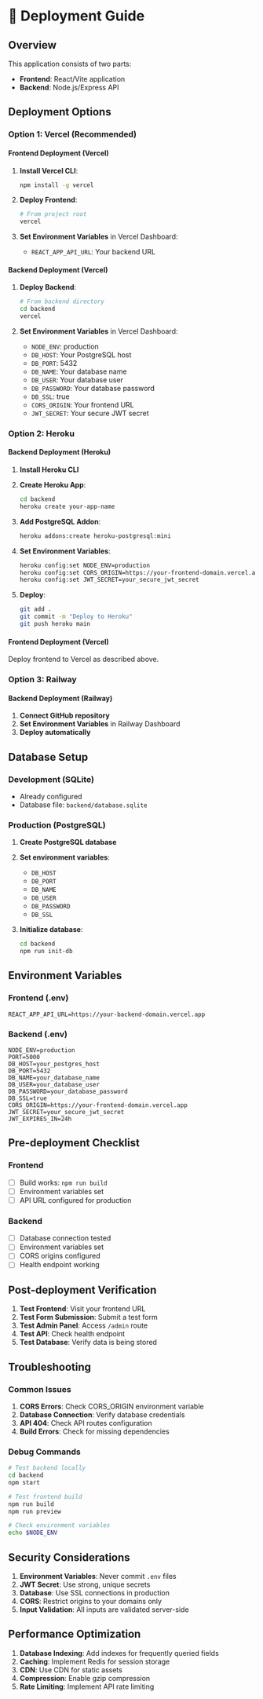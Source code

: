 # 🚀 Deployment Guide

## Overview
This application consists of two parts:
- **Frontend**: React/Vite application
- **Backend**: Node.js/Express API

## Deployment Options

### Option 1: Vercel (Recommended)

#### Frontend Deployment (Vercel)
1. **Install Vercel CLI**:
   ```bash
   npm install -g vercel
   ```

2. **Deploy Frontend**:
   ```bash
   # From project root
   vercel
   ```

3. **Set Environment Variables** in Vercel Dashboard:
   - `REACT_APP_API_URL`: Your backend URL

#### Backend Deployment (Vercel)
1. **Deploy Backend**:
   ```bash
   # From backend directory
   cd backend
   vercel
   ```

2. **Set Environment Variables** in Vercel Dashboard:
   - `NODE_ENV`: production
   - `DB_HOST`: Your PostgreSQL host
   - `DB_PORT`: 5432
   - `DB_NAME`: Your database name
   - `DB_USER`: Your database user
   - `DB_PASSWORD`: Your database password
   - `DB_SSL`: true
   - `CORS_ORIGIN`: Your frontend URL
   - `JWT_SECRET`: Your secure JWT secret

### Option 2: Heroku

#### Backend Deployment (Heroku)
1. **Install Heroku CLI**
2. **Create Heroku App**:
   ```bash
   cd backend
   heroku create your-app-name
   ```

3. **Add PostgreSQL Addon**:
   ```bash
   heroku addons:create heroku-postgresql:mini
   ```

4. **Set Environment Variables**:
   ```bash
   heroku config:set NODE_ENV=production
   heroku config:set CORS_ORIGIN=https://your-frontend-domain.vercel.app
   heroku config:set JWT_SECRET=your_secure_jwt_secret
   ```

5. **Deploy**:
   ```bash
   git add .
   git commit -m "Deploy to Heroku"
   git push heroku main
   ```

#### Frontend Deployment (Vercel)
Deploy frontend to Vercel as described above.

### Option 3: Railway

#### Backend Deployment (Railway)
1. **Connect GitHub repository**
2. **Set Environment Variables** in Railway Dashboard
3. **Deploy automatically**

## Database Setup

### Development (SQLite)
- Already configured
- Database file: `backend/database.sqlite`

### Production (PostgreSQL)
1. **Create PostgreSQL database**
2. **Set environment variables**:
   - `DB_HOST`
   - `DB_PORT`
   - `DB_NAME`
   - `DB_USER`
   - `DB_PASSWORD`
   - `DB_SSL`

3. **Initialize database**:
   ```bash
   cd backend
   npm run init-db
   ```

## Environment Variables

### Frontend (.env)
```env
REACT_APP_API_URL=https://your-backend-domain.vercel.app
```

### Backend (.env)
```env
NODE_ENV=production
PORT=5000
DB_HOST=your_postgres_host
DB_PORT=5432
DB_NAME=your_database_name
DB_USER=your_database_user
DB_PASSWORD=your_database_password
DB_SSL=true
CORS_ORIGIN=https://your-frontend-domain.vercel.app
JWT_SECRET=your_secure_jwt_secret
JWT_EXPIRES_IN=24h
```

## Pre-deployment Checklist

### Frontend
- [ ] Build works: `npm run build`
- [ ] Environment variables set
- [ ] API URL configured for production

### Backend
- [ ] Database connection tested
- [ ] Environment variables set
- [ ] CORS origins configured
- [ ] Health endpoint working

## Post-deployment Verification

1. **Test Frontend**: Visit your frontend URL
2. **Test Form Submission**: Submit a test form
3. **Test Admin Panel**: Access `/admin` route
4. **Test API**: Check health endpoint
5. **Test Database**: Verify data is being stored

## Troubleshooting

### Common Issues
1. **CORS Errors**: Check CORS_ORIGIN environment variable
2. **Database Connection**: Verify database credentials
3. **API 404**: Check API routes configuration
4. **Build Errors**: Check for missing dependencies

### Debug Commands
```bash
# Test backend locally
cd backend
npm start

# Test frontend build
npm run build
npm run preview

# Check environment variables
echo $NODE_ENV
```

## Security Considerations

1. **Environment Variables**: Never commit `.env` files
2. **JWT Secret**: Use strong, unique secrets
3. **Database**: Use SSL connections in production
4. **CORS**: Restrict origins to your domains only
5. **Input Validation**: All inputs are validated server-side

## Performance Optimization

1. **Database Indexing**: Add indexes for frequently queried fields
2. **Caching**: Implement Redis for session storage
3. **CDN**: Use CDN for static assets
4. **Compression**: Enable gzip compression
5. **Rate Limiting**: Implement API rate limiting 